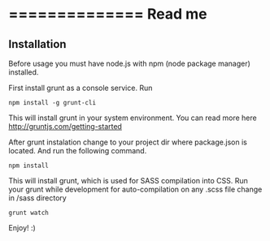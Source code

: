 ==============
Read me
==============

Installation
--------------

Before usage you must have node.js with npm (node package manager) installed.

First install grunt as a console service. Run

	npm install -g grunt-cli

This will install grunt in your system environment.
You can read more here http://gruntjs.com/getting-started

After grunt instalation change to your project dir where package.json is located. And run the following command.

    npm install

This will install grunt, which is used for SASS compilation into CSS. Run your grunt while development for auto-compilation on any .scss file change in /sass directory

	grunt watch

Enjoy! :)